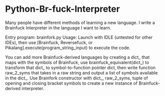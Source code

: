 # Python-Br-fuck-Interpreter
Many people have different methods of learning a new language. I write a Brainfuck Interpreter in the language I want to learn.

Entry program: brainfork.py
Usage: Launch with IDLE (untested for other IDEs), then use [Brainfuck, Reversefuck, or Pikalang].execute(program_string_input)
to execute the code.

You can add more Brainfuck-derived languages by creating a dict_ that maps with the symbols of Brainfuck, use brainfuck_equivalent(dict_)
to transform that dict_ to symbol-to-function pointer dict, then write function raw_2_syms that takes in a raw string and output a list of
symbols available in the dict_. Use Brainfork constructor with dict_, raw_2_syms, tuple of opening and closing bracket symbols to create
a new instance of Brainfuck-derived interpreter.
